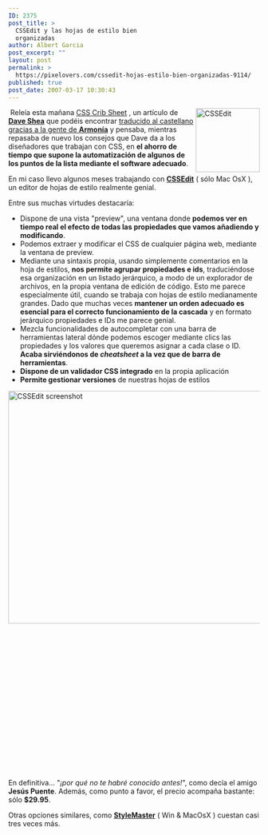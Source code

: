 ```yaml
---
ID: 2375
post_title: >
  CSSEdit y las hojas de estilo bien
  organizadas
author: Albert Garcia
post_excerpt: ""
layout: post
permalink: >
  https://pixelovers.com/cssedit-hojas-estilo-bien-organizadas-9114/
published: true
post_date: 2007-03-17 10:30:43
---
```

<img title="CSSEdit" src="/app/uploads/sites/7/2007/03/9114-10313.jpg" alt="CSSEdit" width="128" height="128" align="right" /> Releía esta mañana <a href="http://www.mezzoblue.com/css/cribsheet/">CSS Crib Sheet</a> , un artículo de <a href="http://www.mezzoblue.com/"><strong>Dave Shea</strong></a> que podéis encontrar <a href="http://armonia.spiral-static.org/?2006/06/14/142-css-crib-sheet-de-dave-shea">traducido al castellano gracias a la gente de <strong>Armonía</strong></a> y pensaba, mientras repasaba de nuevo los consejos que Dave da a los diseñadores que trabajan con CSS, en <strong>el ahorro de tiempo que supone la automatización de algunos de los puntos de la lista mediante el software adecuado</strong>.

<!--more-->

En mi caso llevo algunos meses trabajando con <a href="http://www.macrabbit.com/cssedit/"><strong>CSSEdit</strong></a> ( sólo Mac OsX ), un editor de hojas de estilo realmente genial.

Entre sus muchas virtudes destacaría:
<ul>
	<li>Dispone de una vista "preview", una ventana donde <strong>podemos ver en tiempo real el efecto de todas las propiedades que vamos añadiendo y modificando</strong>.</li>
	<li>Podemos extraer y modificar el CSS de cualquier página web, mediante la ventana de preview.</li>
	<li>Mediante una sintaxis propia, usando simplemente comentarios en la hoja de estilos, <strong>nos permite agrupar propiedades e ids</strong>, traduciéndose esa organización en un listado jerárquico, a modo de un explorador de archivos, en la propia ventana de edición de código. Esto me parece especialmente útil, cuando se trabaja con hojas de estilo medianamente grandes. Dado que muchas veces <strong>mantener un orden adecuado es esencial para el correcto funcionamiento de la cascada</strong> y en formato jerárquico propiedades e IDs me parece genial.</li>
	<li>Mezcla funcionalidades de autocompletar con una barra de herramientas lateral dónde podemos escoger mediante clics las propiedades y los valores que queremos asignar a cada clase o ID. <strong>Acaba sirviéndonos de <em>cheatsheet</em> a la vez que de barra de herramientas</strong>.</li>
	<li><strong>Dispone de un validador CSS integrado</strong> en la propia aplicación</li>
	<li><strong>Permite gestionar versiones</strong> de nuestras hojas de estilos</li>
</ul>
<a class="thickbox" href="/app/uploads/sites/7/2007/03/9114-10315.jpg"><img class="fotobonita aligncenter" title="CSSEdit screenshot" src="/app/uploads/sites/7/2007/03/9114-10315.jpg" alt="CSSEdit screenshot" width="639" height="466" align="left" /></a>

&nbsp;

&nbsp;

&nbsp;

&nbsp;

&nbsp;

&nbsp;

&nbsp;

&nbsp;

&nbsp;

&nbsp;

En definitiva... "<em>¡por qué no te habré conocido antes!</em>", como decía el amigo <strong>Jesús Puente</strong>. Además, como punto a favor, el precio acompaña bastante: sólo <strong>$29.95</strong>.

Otras opciones similares, como <a href="http://www.westciv.com/style_master/index.html"><strong>StyleMaster</strong></a> ( Win &amp; MacOsX ) cuestan casi tres veces más.
